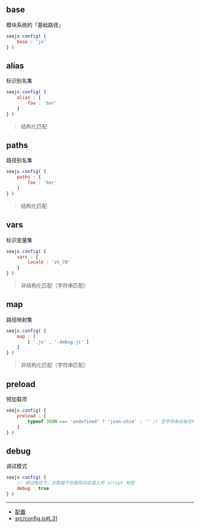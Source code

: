 ## base

模块系统的「基础路径」

```js
seajs.config( {
    base : 'js'
} )
```

## alias

标识别名集

```js
seajs.config( {
    alias : {
        foo : 'bar'
    }
} )
```

> 结构化匹配

## paths

路径别名集

```js
seajs.config( {
    paths : {
        foo : 'bar'
    }
} )
```

> 结构化匹配

## vars

标识变量集

```js
seajs.config( {
    vars : {
        locale : 'zh_CN'
    }
} )
```

> 非结构化匹配（字符串匹配）

## map

路径映射集

```js
seajs.config( {
    map : [
        [ '.js' , '-debug.js' ]
    ]
} )
```

> 非结构化匹配（字符串匹配）

## preload

预加载项

```js
seajs.config( {
    preload : [
        typeof JSON === 'undefined' ? 'json-shim' : '' // 空字符串会被忽略掉
    ]
} )
```

## debug

调试模式

```js
seajs.config( {
    // 调试模式下，加载器不会删除动态插入的 script 标签
    debug : true
} )
```

---

- [配置](https://github.com/seajs/seajs/issues/262)
- [src/config.js#L31](https://github.com/seajs/seajs/blob/3.0.0/src/config.js#L31)
